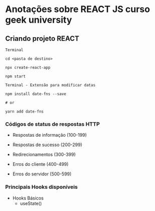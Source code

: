 # Anotações sobre REACT JS curso geek university

## Criando projeto REACT

```
Terminal

cd <pasta de destino>

npx create-react-app

npm start
```

```
Terminal - Extensão para modificar datas

npm install date-fns --save

# or

yarn add date-fns
```

### Códigos de status de respostas HTTP

- Respostas de informação (100-199)

- Respostas de sucesso (200-299)

- Redirecionamentos (300-399)

- Erros do cliente (400-499)

- Erros do servidor (500-599)


### Principais Hooks disponíveis
- Hooks Básicos
  - useState()
